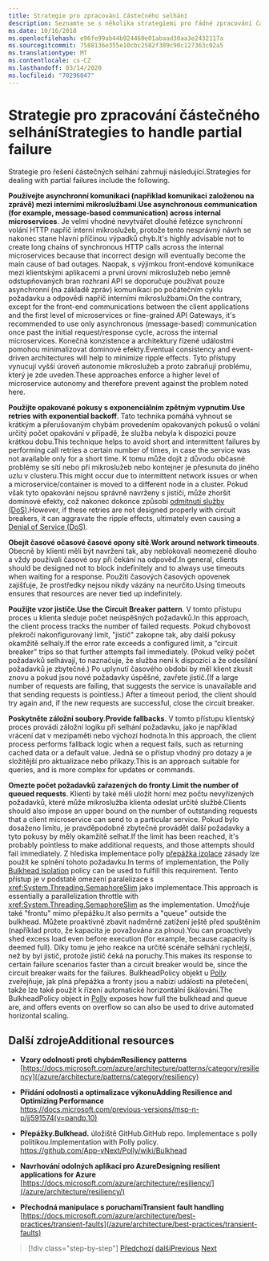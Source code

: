 ```yaml
---
title: Strategie pro zpracování částečného selhání
description: Seznamte se s několika strategiemi pro řádné zpracování částečných chyb.
ms.date: 10/16/2018
ms.openlocfilehash: e96fe99ab44b924460e01abaad30aa3e2432117a
ms.sourcegitcommit: 7588136e355e10cbc2582f389c90c127363c02a5
ms.translationtype: MT
ms.contentlocale: cs-CZ
ms.lasthandoff: 03/14/2020
ms.locfileid: "70296047"
---
```

# <a name="strategies-to-handle-partial-failure"></a><span data-ttu-id="0ea89-103">Strategie pro zpracování částečného selhání</span><span class="sxs-lookup"><span data-stu-id="0ea89-103">Strategies to handle partial failure</span></span>

<span data-ttu-id="0ea89-104">Strategie pro řešení částečných selhání zahrnují následující.</span><span class="sxs-lookup"><span data-stu-id="0ea89-104">Strategies for dealing with partial failures include the following.</span></span>

<span data-ttu-id="0ea89-105">**Používejte asynchronní komunikaci (například komunikaci založenou na zprávě) mezi interními mikroslužbami**.</span><span class="sxs-lookup"><span data-stu-id="0ea89-105">**Use asynchronous communication (for example, message-based communication) across internal microservices**.</span></span> <span data-ttu-id="0ea89-106">Je velmi vhodné nevytvářet dlouhé řetězce synchronní volání HTTP napříč interní mikroslužeb, protože tento nesprávný návrh se nakonec stane hlavní příčinou výpadků chyb.</span><span class="sxs-lookup"><span data-stu-id="0ea89-106">It's highly advisable not to create long chains of synchronous HTTP calls across the internal microservices because that incorrect design will eventually become the main cause of bad outages.</span></span> <span data-ttu-id="0ea89-107">Naopak, s výjimkou front-endové komunikace mezi klientskými aplikacemi a první úrovní mikroslužeb nebo jemně odstupňovaných bran rozhraní API se doporučuje používat pouze asynchronní (na základě zpráv) komunikaci po počátečním cyklu požadavku a odpovědi napříč interními mikroslužbami.</span><span class="sxs-lookup"><span data-stu-id="0ea89-107">On the contrary, except for the front-end communications between the client applications and the first level of microservices or fine-grained API Gateways, it's recommended to use only asynchronous (message-based) communication once past the initial request/response cycle, across the internal microservices.</span></span> <span data-ttu-id="0ea89-108">Konečná konzistence a architektury řízené událostmi pomohou minimalizovat dominové efekty.</span><span class="sxs-lookup"><span data-stu-id="0ea89-108">Eventual consistency and event-driven architectures will help to minimize ripple effects.</span></span> <span data-ttu-id="0ea89-109">Tyto přístupy vynucují vyšší úroveň autonomie mikroslužeb a proto zabraňují problému, který je zde uveden.</span><span class="sxs-lookup"><span data-stu-id="0ea89-109">These approaches enforce a higher level of microservice autonomy and therefore prevent against the problem noted here.</span></span>

<span data-ttu-id="0ea89-110">**Použijte opakované pokusy s exponenciálním zpětným vypnutím**.</span><span class="sxs-lookup"><span data-stu-id="0ea89-110">**Use retries with exponential backoff**.</span></span> <span data-ttu-id="0ea89-111">Tato technika pomáhá vyhnout se krátkým a přerušovaným chybám provedením opakovaných pokusů o volání určitý počet opakování v případě, že služba nebyla k dispozici pouze krátkou dobu.</span><span class="sxs-lookup"><span data-stu-id="0ea89-111">This technique helps to avoid short and intermittent failures by performing call retries a certain number of times, in case the service was not available only for a short time.</span></span> <span data-ttu-id="0ea89-112">K tomu může dojít z důvodu občasné problémy se sítí nebo při mikroslužeb nebo kontejner je přesunuta do jiného uzlu v clusteru.</span><span class="sxs-lookup"><span data-stu-id="0ea89-112">This might occur due to intermittent network issues or when a microservice/container is moved to a different node in a cluster.</span></span> <span data-ttu-id="0ea89-113">Pokud však tyto opakování nejsou správně navrženy s jističi, může zhoršit dominové efekty, což nakonec dokonce způsobí [odmítnutí služby (DoS)](https://en.wikipedia.org/wiki/Denial-of-service_attack).</span><span class="sxs-lookup"><span data-stu-id="0ea89-113">However, if these retries are not designed properly with circuit breakers, it can aggravate the ripple effects, ultimately even causing a [Denial of Service (DoS)](https://en.wikipedia.org/wiki/Denial-of-service_attack).</span></span>

<span data-ttu-id="0ea89-114">**Obejít časové očasové časové opony sítě**.</span><span class="sxs-lookup"><span data-stu-id="0ea89-114">**Work around network timeouts**.</span></span> <span data-ttu-id="0ea89-115">Obecně by klienti měli být navrženi tak, aby neblokovali neomezeně dlouho a vždy používali časové osy při čekání na odpověď.</span><span class="sxs-lookup"><span data-stu-id="0ea89-115">In general, clients should be designed not to block indefinitely and to always use timeouts when waiting for a response.</span></span> <span data-ttu-id="0ea89-116">Použití časových časových opovenek zajišťuje, že prostředky nejsou nikdy vázány na neurčito.</span><span class="sxs-lookup"><span data-stu-id="0ea89-116">Using timeouts ensures that resources are never tied up indefinitely.</span></span>

<span data-ttu-id="0ea89-117">**Použijte vzor jističe**.</span><span class="sxs-lookup"><span data-stu-id="0ea89-117">**Use the Circuit Breaker pattern**.</span></span> <span data-ttu-id="0ea89-118">V tomto přístupu proces u klienta sleduje počet neúspěšných požadavků.</span><span class="sxs-lookup"><span data-stu-id="0ea89-118">In this approach, the client process tracks the number of failed requests.</span></span> <span data-ttu-id="0ea89-119">Pokud chybovost překročí nakonfigurovaný limit, "jistič" zakopne tak, aby další pokusy okamžitě selhaly.</span><span class="sxs-lookup"><span data-stu-id="0ea89-119">If the error rate exceeds a configured limit, a “circuit breaker” trips so that further attempts fail immediately.</span></span> <span data-ttu-id="0ea89-120">(Pokud velký počet požadavků selhávají, to naznačuje, že služba není k dispozici a že odesílání požadavků je zbytečné.) Po uplynutí časového období by měl klient zkusit znovu a pokud jsou nové požadavky úspěšné, zavřete jistič.</span><span class="sxs-lookup"><span data-stu-id="0ea89-120">(If a large number of requests are failing, that suggests the service is unavailable and that sending requests is pointless.) After a timeout period, the client should try again and, if the new requests are successful, close the circuit breaker.</span></span>

<span data-ttu-id="0ea89-121">**Poskytněte záložní soubory**.</span><span class="sxs-lookup"><span data-stu-id="0ea89-121">**Provide fallbacks**.</span></span> <span data-ttu-id="0ea89-122">V tomto přístupu klientský proces provádí záložní logiku při selhání požadavku, jako je například vrácení dat v mezipaměti nebo výchozí hodnota.</span><span class="sxs-lookup"><span data-stu-id="0ea89-122">In this approach, the client process performs fallback logic when a request fails, such as returning cached data or a default value.</span></span> <span data-ttu-id="0ea89-123">Jedná se o přístup vhodný pro dotazy a je složitější pro aktualizace nebo příkazy.</span><span class="sxs-lookup"><span data-stu-id="0ea89-123">This is an approach suitable for queries, and is more complex for updates or commands.</span></span>

<span data-ttu-id="0ea89-124">**Omezte počet požadavků zařazených do fronty**.</span><span class="sxs-lookup"><span data-stu-id="0ea89-124">**Limit the number of queued requests**.</span></span> <span data-ttu-id="0ea89-125">Klienti by také měli uložit horní mez počtu nevyřízených požadavků, které může mikroslužba klienta odeslat určité službě.</span><span class="sxs-lookup"><span data-stu-id="0ea89-125">Clients should also impose an upper bound on the number of outstanding requests that a client microservice can send to a particular service.</span></span> <span data-ttu-id="0ea89-126">Pokud bylo dosaženo limitu, je pravděpodobně zbytečné provádět další požadavky a tyto pokusy by měly okamžitě selhat.</span><span class="sxs-lookup"><span data-stu-id="0ea89-126">If the limit has been reached, it's probably pointless to make additional requests, and those attempts should fail immediately.</span></span> <span data-ttu-id="0ea89-127">Z hlediska implementace polly [přepážka izolace](https://github.com/App-vNext/Polly/wiki/Bulkhead) zásady lze použít ke splnění tohoto požadavku.</span><span class="sxs-lookup"><span data-stu-id="0ea89-127">In terms of implementation, the Polly [Bulkhead Isolation](https://github.com/App-vNext/Polly/wiki/Bulkhead) policy can be used to fulfill this requirement.</span></span> <span data-ttu-id="0ea89-128">Tento přístup je v podstatě omezení paralelizace s <xref:System.Threading.SemaphoreSlim> jako implementace.</span><span class="sxs-lookup"><span data-stu-id="0ea89-128">This approach is essentially a parallelization throttle with <xref:System.Threading.SemaphoreSlim> as the implementation.</span></span> <span data-ttu-id="0ea89-129">Umožňuje také "frontu" mimo přepážku.</span><span class="sxs-lookup"><span data-stu-id="0ea89-129">It also permits a "queue" outside the bulkhead.</span></span> <span data-ttu-id="0ea89-130">Můžete proaktivně zbavit nadměrné zatížení ještě před spuštěním (například proto, že kapacita je považována za plnou).</span><span class="sxs-lookup"><span data-stu-id="0ea89-130">You can proactively shed excess load even before execution (for example, because capacity is deemed full).</span></span> <span data-ttu-id="0ea89-131">Díky tomu je jeho reakce na určité scénáře selhání rychlejší, než by byl jistič, protože jistič čeká na poruchy.</span><span class="sxs-lookup"><span data-stu-id="0ea89-131">This makes its response to certain failure scenarios faster than a circuit breaker would be, since the circuit breaker waits for the failures.</span></span> <span data-ttu-id="0ea89-132">BulkheadPolicy objekt u [Polly](http://www.thepollyproject.org/) zveřejňuje, jak plná přepážka a fronty jsou a nabízí události na přetečení, takže lze také použít k řízení automatické horizontální škálování.</span><span class="sxs-lookup"><span data-stu-id="0ea89-132">The BulkheadPolicy object in [Polly](http://www.thepollyproject.org/) exposes how full the bulkhead and queue are, and offers events on overflow so can also be used to drive automated horizontal scaling.</span></span>

## <a name="additional-resources"></a><span data-ttu-id="0ea89-133">Další zdroje</span><span class="sxs-lookup"><span data-stu-id="0ea89-133">Additional resources</span></span>

- <span data-ttu-id="0ea89-134">**Vzory odolnosti proti chybám**</span><span class="sxs-lookup"><span data-stu-id="0ea89-134">**Resiliency patterns**</span></span>\
  [https://docs.microsoft.com/azure/architecture/patterns/category/resiliency](/azure/architecture/patterns/category/resiliency)

- <span data-ttu-id="0ea89-135">**Přidání odolnosti a optimalizace výkonu**</span><span class="sxs-lookup"><span data-stu-id="0ea89-135">**Adding Resilience and Optimizing Performance**</span></span>\
  <https://docs.microsoft.com/previous-versions/msp-n-p/jj591574(v=pandp.10)>

- <span data-ttu-id="0ea89-136">**Přepážky.**</span><span class="sxs-lookup"><span data-stu-id="0ea89-136">**Bulkhead.**</span></span> <span data-ttu-id="0ea89-137">úložiště GitHub.</span><span class="sxs-lookup"><span data-stu-id="0ea89-137">GitHub repo.</span></span> <span data-ttu-id="0ea89-138">Implementace s polly politikou.</span><span class="sxs-lookup"><span data-stu-id="0ea89-138">Implementation with Polly policy.</span></span>\
  <https://github.com/App-vNext/Polly/wiki/Bulkhead>

- <span data-ttu-id="0ea89-139">**Navrhování odolných aplikací pro Azure**</span><span class="sxs-lookup"><span data-stu-id="0ea89-139">**Designing resilient applications for Azure**</span></span>\
  [https://docs.microsoft.com/azure/architecture/resiliency/](/azure/architecture/resiliency/)

- <span data-ttu-id="0ea89-140">**Přechodná manipulace s poruchami**</span><span class="sxs-lookup"><span data-stu-id="0ea89-140">**Transient fault handling**</span></span>\
  [https://docs.microsoft.com/azure/architecture/best-practices/transient-faults](/azure/architecture/best-practices/transient-faults)

>[!div class="step-by-step"]
><span data-ttu-id="0ea89-141">[Předchozí](handle-partial-failure.md)
>[další](implement-retries-exponential-backoff.md)</span><span class="sxs-lookup"><span data-stu-id="0ea89-141">[Previous](handle-partial-failure.md)
[Next](implement-retries-exponential-backoff.md)</span></span>
